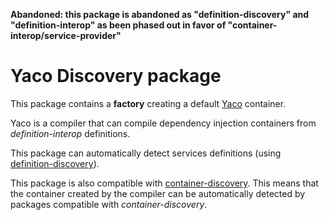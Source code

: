 **Abandoned: this package is abandoned as "definition-discovery" and "definition-interop" as been phased out in favor of "container-interop/service-provider"**

Yaco Discovery package
======================

This package contains a **factory** creating a default [Yaco](https://github.com/thecodingmachine/yaco) container.

Yaco is a compiler that can compile dependency injection containers from *definition-interop* definitions.

This package can automatically detect services definitions (using [definition-discovery](https://github.com/thecodingmachine/definition-discovery)).

This package is also compatible with [container-discovery](https://github.com/thecodingmachine/container-discovery). This means that the container created by the compiler can be automatically detected by packages compatible with *container-discovery*.
